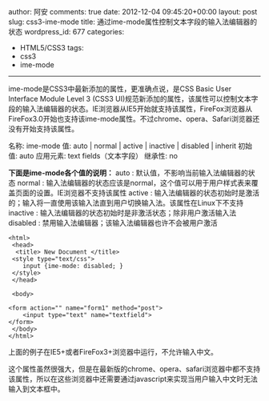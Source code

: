 author: 阿安
comments: true
date: 2012-12-04 09:45:20+00:00
layout: post
slug: css3-ime-mode
title: 通过ime-mode属性控制文本字段的输入法编辑器的状态
wordpress_id: 677
categories:
- HTML5/CSS3
tags:
- css3
- ime-mode
---

ime-mode是CSS3中最新添加的属性，更准确点说，是CSS Basic User Interface Module Level 3 (CSS3 UI)规范新添加的属性，该属性可以控制文本字段的输入法编辑器的状态。IE浏览器从IE5开始就支持该属性，FireFox浏览器从FireFox3.0开始也支持该ime-mode属性。不过chrome、opera、Safari浏览器还没有开始支持该属性。

名称: ime-mode
值: auto | normal | active | inactive | disabled | inherit
初始值: auto
应用元素: text fields（文本字段）
继承性: no

**下面是ime-mode各个值的说明：**
auto : 默认值，不影响当前输入法编辑器的状态
normal : 输入法编辑器的状态应该是normal，这个值可以用于用户样式表来覆盖页面的设置。IE浏览器不支持该属性
active : 输入法编辑器的状态初始时是激活的；输入将一直使用该输入法直到用户切换输入法。该属性在Linux下不支持
inactive : 输入法编辑器的状态初始时是非激活状态；除非用户激活输入法
disabled : 禁用输入法编辑器；该输入法编辑器也许不会被用户激活

    
    

    <html>
     <head>
      <title> New Document </title>
     <style type="text/css">
        input {ime-mode: disabled; }
     </style>
     </head>

     <body>

    <form action="" name="form1" method="post">
        <input type="text" name="textfield">
    </form>
     </body>
    </html>




上面的例子在IE5+或者FireFox3+浏览器中运行，不允许输入中文。

这个属性虽然很强大，但是在最新版的chrome、opera、safari浏览器中都不支持该属性，所以在这些浏览器中还需要通过javascript来实现当用户输入中文时无法输入到文本框中。

